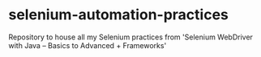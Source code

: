 # selenium-automation-practices
Repository to house all my Selenium practices from 'Selenium WebDriver with Java – Basics to Advanced + Frameworks'
